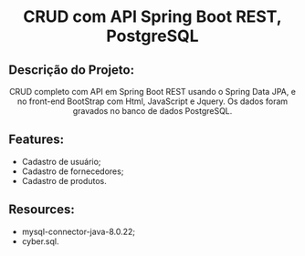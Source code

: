 <h1 align="center">CRUD com API Spring Boot REST, PostgreSQL</h1>

## Descrição do Projeto:

<p align="center">CRUD completo com API em Spring Boot REST usando o Spring Data JPA, e no front-end BootStrap com Html, 
  JavaScript e Jquery. Os dados foram gravados no banco de dados PostgreSQL.
  
</p>

## Features:

- Cadastro de usuário;
- Cadastro de fornecedores;
- Cadastro de produtos.

## Resources:

- mysql-connector-java-8.0.22;
- cyber.sql.

